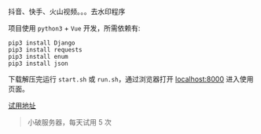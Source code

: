 
抖音、快手、火山视频。。。去水印程序 

项目使用 `python3` + `Vue` 开发，所需依赖有:
```shell script
pip3 install Django
pip3 install requests
pip3 install enum
pip3 install json
```

下载解压完运行 `start.sh` 或 `run.sh`，通过浏览器打开 [localhost:8000](http://localhost:8000) 进入使用页面。

[试用地址](http://119.23.110.20:8000/) 

> 小破服务器，每天试用 5 次
